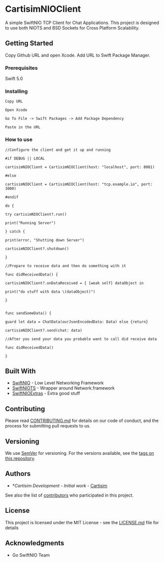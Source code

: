 # CartisimNIOClient

A simple SwiftNIO TCP Client for Chat Applications. This project is designed to use both NIOTS and BSD Sockets for Cross Platform Scalability.

## Getting Started

Copy Github URL and open Xcode. Add URL to Swift Package Manager.

### Prerequisites

Swift 5.0 


### Installing

```
Copy URL
```
```
Open Xcode
```
```
Go To File -> Swift Packages -> Add Package Dependency
```
```
Paste in the URL
```

### How to use

```
//Configure the client and get it up and running

#if DEBUG || LOCAL

cartisimNIOClient = CartisimNIOClient(host: "localhost", port: 8081)

#else

cartisimNIOClient = CartisimNIOClient(host: "tcp.example.io", port: 3000)

#endif

do {

try cartisimNIOClient?.run()

print("Running Server")

} catch {

print(error, "Shutting down Server")

cartisimNIOClient?.shutdown()

}

//Prepare to receive data and then do something with it

func didReceivedData() {

cartisimNIOClient?.onDataReceived = { [weak self] dataObject in

print("do stuff with data \(dataObject)")

}


func sendSomeData() {

guard let data = ChatData(ourJsonEncodedData: Data) else {return}

cartisimNIOClient?.send(chat: data)

//After you send your data you probable want to call did receive data

func didReceivedData()

}

```


## Built With

* [SwiftNIO](https://github.com/apple/swift-nio) - Low Level Networking Framework
* [SwiftNIOTS](https://github.com/apple/swift-nio-transport-services) - Wrapper around Network.framework
* [SwiftNIOExtras](https://github.com/apple/swift-nio-extras) - Extra good stuff

## Contributing

Please read [CONTRIBUTING.md](https://gist.github.com/PurpleBooth/b24679402957c63ec426) for details on our code of conduct, and the process for submitting pull requests to us.

## Versioning

We use [SemVer](http://semver.org/) for versioning. For the versions available, see the [tags on this repository](https://github.com/Cartisim/cartisim-nio-client/tags). 

## Authors

* **Cartisim Development* - *Initial work* - [Cartisim](https://cartisim.io)

See also the list of [contributors](https://github.com/Cartisim/cartisim-nio-clientcontributors) who participated in this project.

## License

This project is licensed under the MIT License - see the [LICENSE.md](LICENSE.md) file for details

## Acknowledgments

* Go SwiftNIO Team
